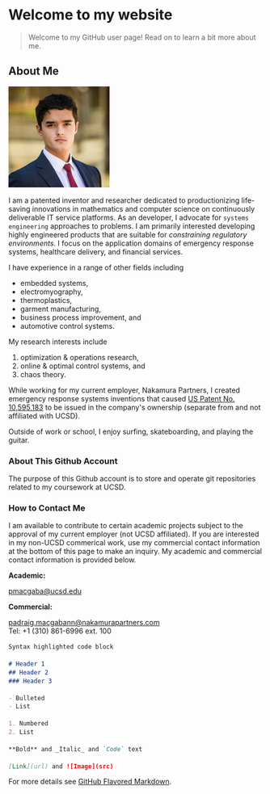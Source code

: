 # Welcome to my website
>Welcome to my GitHub user page! Read on to learn a bit more about me.

## About Me

![Image Of Me](/headshotLQ.jpg)

I am a patented inventor and researcher dedicated to productionizing life-saving innovations in mathematics and computer science on continuously deliverable IT service platforms. As an developer, I advocate for `systems engineering` approaches to problems. I am primarily interested developing highly engineered products that are suitable for _constraining regulatory environments_. I focus on the application domains of emergency response systems, healthcare delivery, and financial services. 

I have experience in a range of other fields including 
- embedded systems, 
- electromyography, 
- thermoplastics, 
- garment manufacturing, 
- business process improvement, and 
- automotive control systems. 

My research interests include 
1. optimization & operations research, 
2. online & optimal control systems, and 
3. chaos theory. 

While working for my current employer, Nakamura Partners, I created emergency response systems inventions that caused [US Patent No. 10,595,183](https://patents.google.com/patent/US10595183B2/) to be issued in the company's ownership (separate from and not affiliated with UCSD).

Outside of work or school, I enjoy surfing, skateboarding, and playing the guitar. 

### About This Github Account

The purpose of this Github account is to store and operate git repositories related to my coursework at UCSD. 


### How to Contact Me

I am available to contribute to certain academic projects subject to the approval of my current employer (not UCSD affiliated). 
If you are interested in my non-UCSD commerical work, use my commercial contact information at the bottom of this page to make an inquiry.
My academic and commercial contact information is provided below.

**Academic:** 

pmacgaba@ucsd.edu



**Commercial:** 

padraig.macgabann@nakamurapartners.com  
Tel: +1 (310) 861-6996 ext. 100



```markdown
Syntax highlighted code block

# Header 1
## Header 2
### Header 3

- Bulleted
- List

1. Numbered
2. List

**Bold** and _Italic_ and `Code` text

[Link](url) and ![Image](src)
```


For more details see [GitHub Flavored Markdown](https://guides.github.com/features/mastering-markdown/).
